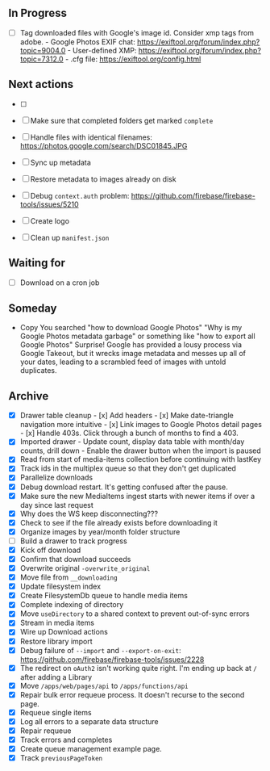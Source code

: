 ## In Progress

- [ ] Tag downloaded files with Google's image id. Consider xmp tags from adobe. - Google Photos EXIF chat: https://exiftool.org/forum/index.php?topic=9004.0 - User-defined XMP: https://exiftool.org/forum/index.php?topic=7312.0 - .cfg file: https://exiftool.org/config.html

## Next actions

- [ ]
- [ ] Make sure that completed folders get marked `complete`

- [ ] Handle files with identical filenames: https://photos.google.com/search/DSC01845.JPG

- [ ] Sync up metadata
- [ ] Restore metadata to images already on disk
- [ ] Debug `context.auth` problem: https://github.com/firebase/firebase-tools/issues/5210
- [ ] Create logo
- [ ] Clean up `manifest.json`

## Waiting for

- [ ] Download on a cron job

## Someday

- Copy
  You searched "how to download Google Photos"
  "Why is my Google Photos metadata garbage"
  or something like "how to export all Google Photos"
  Surprise! Google has provided a lousy process via Google Takeout,
  but it wrecks image metadata and messes up all of your dates,
  leading to a scrambled feed of images with untold duplicates.

## Archive

- [x] Drawer table cleanup - [x] Add headers - [x] Make date-triangle navigation more intuitive - [x] Link images to Google Photos detail pages - [x] Handle 403s. Click through a bunch of months to find a 403.
- [x] Imported drawer - Update count, display data table with month/day counts, drill down - Enable the drawer button when the import is paused
- [x] Read from start of media-items collection before continuing with lastKey
- [x] Track ids in the multiplex queue so that they don't get duplicated
- [x] Parallelize downloads
- [x] Debug download restart. It's getting confused after the pause.
- [x] Make sure the new MediaItems ingest starts with newer items if over a day since last request
- [x] Why does the WS keep disconnecting???
- [x] Check to see if the file already exists before downloading it
- [x] Organize images by year/month folder structure
- [ ] Build a drawer to track progress
- [x] Kick off download
- [x] Confirm that download succeeds
- [x] Overwrite original `-overwrite_original`
- [x] Move file from `__downloading`
- [x] Update filesystem index
- [x] Create FilesystemDb queue to handle media items
- [x] Complete indexing of directory
- [x] Move `useDirectory` to a shared context to prevent out-of-sync errors
- [x] Stream in media items
- [x] Wire up Download actions
- [x] Restore library import
- [x] Debug failure of `--import` and `--export-on-exit`: https://github.com/firebase/firebase-tools/issues/2228
- [x] The redirect on `oAuth2` isn't working quite right. I'm ending up back at `/` after adding a Library
- [x] Move `/apps/web/pages/api` to `/apps/functions/api`
- [x] Repair bulk error requeue process. It doesn't recurse to the second page.
- [x] Requeue single items
- [x] Log all errors to a separate data structure
- [x] Repair requeue
- [x] Track errors and completes
- [x] Create queue management example page.
- [x] Track `previousPageToken`
